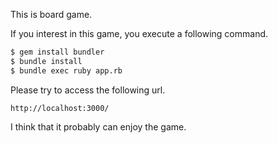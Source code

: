 This is board game.

If you interest in this game, you execute a following command.

``` sh
$ gem install bundler
$ bundle install
$ bundle exec ruby app.rb
```

Please try to access the following url.

```
http://localhost:3000/
```

I think that it probably can enjoy the game.
